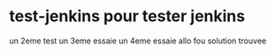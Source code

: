 # test-jenkins pour tester jenkins

un 2eme test
un 3eme essaie
un 4eme essaie
allo
fou
solution trouvee
